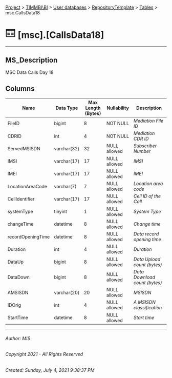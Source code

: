 #### 

[Project](../../../../index.md) > [TIMMBI\\BI](../../../index.md) > [User databases](../../index.md) > [RepositoryTemplate](../index.md) > [Tables](Tables.md) > msc.CallsData18

# ![Tables](../../../../Images/Table32.png) [msc].[CallsData18]

---

## <a name="#description"></a>MS_Description

MSC Data Calls Day 18

## <a name="#columns"></a>Columns

| Name | Data Type | Max Length (Bytes) | Nullability | Description |
|---|---|---|---|---|
| FileID | bigint | 8 | NOT NULL | _Mediation File ID_ |
| CDRID | int | 4 | NOT NULL | _Mediation CDR ID_ |
| ServedMSISDN | varchar(32) | 32 | NULL allowed | _Subscriber Number_ |
| IMSI | varchar(17) | 17 | NULL allowed | _IMSI_ |
| IMEI | varchar(17) | 17 | NULL allowed | _IMEI_ |
| LocationAreaCode | varchar(7) | 7 | NULL allowed | _Location area code_ |
| CellIdentifier | varchar(17) | 17 | NULL allowed | _Cell ID of the Call_ |
| systemType | tinyint | 1 | NULL allowed | _System Type_ |
| changeTime | datetime | 8 | NULL allowed | _Change time_ |
| recordOpeningTime | datetime | 8 | NULL allowed | _Data record opening time_ |
| Duration | int | 4 | NULL allowed | _Duration_ |
| DataUp | bigint | 8 | NULL allowed | _Data Upload count (bytes)_ |
| DataDown | bigint | 8 | NULL allowed | _Data Download count (bytes)_ |
| AMSISDN | varchar(20) | 20 | NULL allowed | _MSISDN_ |
| IDOrig | int | 4 | NULL allowed | _A MSISDN classification_ |
| StartTime | datetime | 8 | NULL allowed | _Start time_ |


---

###### Author:  MIS

###### Copyright 2021 - All Rights Reserved

###### Created: Sunday, July 4, 2021 9:38:37 PM

